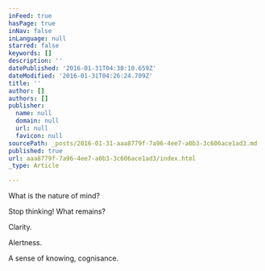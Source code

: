 ```yaml
---
inFeed: true
hasPage: true
inNav: false
inLanguage: null
starred: false
keywords: []
description: ''
datePublished: '2016-01-31T04:30:10.659Z'
dateModified: '2016-01-31T04:26:24.709Z'
title: ''
author: []
authors: []
publisher:
  name: null
  domain: null
  url: null
  favicon: null
sourcePath: _posts/2016-01-31-aaa8779f-7a96-4ee7-a0b3-3c606ace1ad3.md
published: true
url: aaa8779f-7a96-4ee7-a0b3-3c606ace1ad3/index.html
_type: Article

---
```

What is the nature of mind?

Stop thinking! What remains?

Clarity.

Alertness.

A sense of knowing, cognisance.